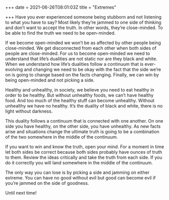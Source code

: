 +++
date = 2021-06-26T08:01:03Z
title = "Extremes"

+++
Have you ever experienced someone being stubborn and not listening to what you have to say? Most likely they’re jammed to one side of thinking and don’t want to accept the truth. In other words, they’re close-minded. To be able to find the truth we need to be open-minded.

If we become open-minded we won’t be as affected by other people being close-minded. We get disconnected from each other when both sides of people are close-minded. For us to become open-minded we need to understand that life’s dualities are not static nor are they black and white. When we understand how life’s dualities follow a continuum that is ever-evolving and changing we need to be okay with the fact that the side we’re on is going to change based on the facts changing. Finally, we can win by being open-minded and not picking a side.

Healthy and unhealthy, in society, we believe you need to eat healthy in order to be healthy. But without unhealthy foods, we can’t have healthy food. And too much of the healthy stuff can become unhealthy. Without unhealthy we have no healthy. It’s the duality of black and white, there is no light without darkness.

This duality follows a continuum that is connected with one another. On one side you have healthy, on the other side, you have unhealthy. As new facts arise and situations change the ultimate truth is going to be a combination of the two somewhere in the middle of the continuum.

If you want to win and know the truth, open your mind. For a moment in time let both sides be correct because both sides probably have ounces of truth to them. Review the ideas critically and take the truth from each side. If you do it correctly you will land somewhere in the middle of the continuum.

The only way you can lose is by picking a side and jamming on either extreme. You can have no good without evil but good can become evil if you’re jammed on the side of goodness.

Until next time!